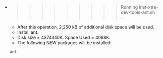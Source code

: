 * >>>>>>>>> Running inst-xtra-dev-tools-ant.sh ...
  * After this operation, 2,250 kB of additional disk space will be used.
  * Install ant.
  * Disk size = 4374340K. Space Used = 4088K.
  * The following NEW packages will be installed:
  ```bash
  ant
  ```
